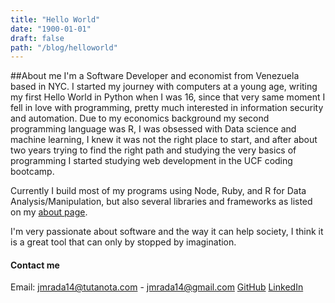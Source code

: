 ```yaml
---
title: "Hello World"
date: "1900-01-01"
draft: false
path: "/blog/helloworld"
---
```



##About me
I'm a Software Developer and economist from Venezuela based in NYC. I started my journey with computers at a young age,
writing my first Hello World in Python when I was 16, since that very same moment I fell in love with programming,
pretty much interested in information security and automation. Due to my economics background my second programming 
language was R, I was obsessed with Data science and machine learning, I knew it was not the right place to start, and 
after about two years trying to find the right path and studying the very basics of programming I started studying
 web development in the UCF coding bootcamp.  
 
 Currently I build most of my programs using Node, Ruby, and R for Data Analysis/Manipulation, but also several libraries
 and frameworks as listed on my [about page](/).
     
I'm very passionate about software and the way it can help society, I think it is a great tool that can only by stopped 
by imagination.
      
      
#### Contact me

Email: jmrada14@tutanota.com - jmrada14@gmail.com 
[GitHub](https://github.com/jmrada14/)
[LinkedIn](https://www.linkedin.com/in/juan-rada-4b997b190/)
